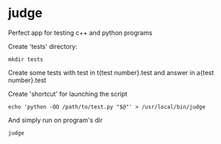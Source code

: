 # judge

Perfect app for testing c++ and python programs

Create 'tests' directory:
```
mkdir tests
```
Create some tests with test in t{test number}.test and answer in a{test number}.test

Create 'shortcut' for launching the script
```
echo 'python -OO /path/to/test.py "$@"' > /usr/local/bin/judge
```

And simply run on program's dir
```
judge
```
